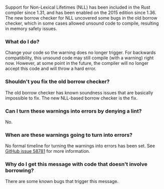 Support for Non-Lexical Lifetimes (NLL) has been included in the Rust compiler
since 1.31, and has been enabled on the 2015 edition since 1.36. The new borrow
checker for NLL uncovered some bugs in the old borrow checker, which in some
cases allowed unsound code to compile, resulting in memory safety issues.

### What do I do?

Change your code so the warning does no longer trigger. For backwards
compatibility, this unsound code may still compile (with a warning) right now.
However, at some point in the future, the compiler will no longer accept this
code and will throw a hard error.

### Shouldn't you fix the old borrow checker?

The old borrow checker has known soundness issues that are basically impossible
to fix. The new NLL-based borrow checker is the fix.

### Can I turn these warnings into errors by denying a lint?

No.

### When are these warnings going to turn into errors?

No formal timeline for turning the warnings into errors has been set. See
[GitHub issue 58781](https://github.com/rust-lang/rust/issues/58781) for more
information.

### Why do I get this message with code that doesn't involve borrowing?

There are some known bugs that trigger this message.
